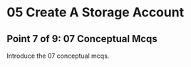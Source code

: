 # 05 Create A Storage Account

## Point 7 of 9: 07 Conceptual Mcqs

Introduce the 07 conceptual mcqs.